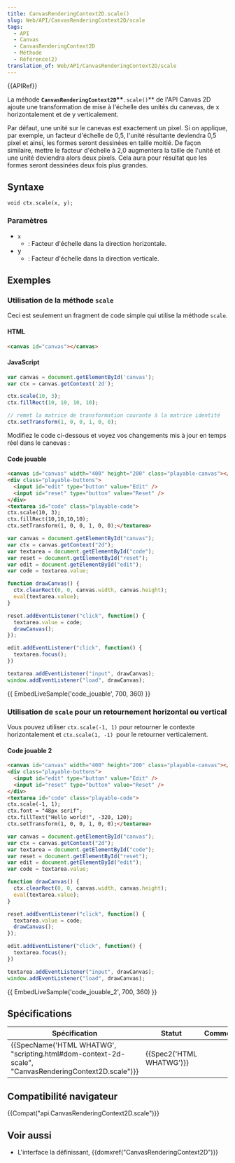 ```yaml
---
title: CanvasRenderingContext2D.scale()
slug: Web/API/CanvasRenderingContext2D/scale
tags:
  - API
  - Canvas
  - CanvasRenderingContext2D
  - Méthode
  - Référence(2)
translation_of: Web/API/CanvasRenderingContext2D/scale
---
```

{{APIRef}}

La méhode **`CanvasRenderingContext2D`\*\***`.scale()`\*\* de l'API Canvas 2D ajoute une transformation de mise à l'échelle des unités du canevas, de x horizontalement et de y verticalement.

Par défaut, une unité sur le canevas est exactement un pixel. Si on applique, par exemple, un facteur d'échelle de 0,5, l'unité résultante deviendra 0,5 pixel et ainsi, les formes seront dessinées en taille moitié. De façon similaire, mettre le facteur d'échelle à 2,0 augmentera la taille de l'unité et une unité deviendra alors deux pixels. Cela aura pour résultat que les formes seront dessinées deux fois plus grandes.

## Syntaxe

    void ctx.scale(x, y);

### Paramètres

- `x`
  - : Facteur d'échelle dans la direction horizontale.
- y
  - : Facteur d'échelle dans la direction verticale.

## Exemples

### Utilisation de la méthode `scale`

Ceci est seulement un fragment de code simple qui utilise la méthode `scale`.

#### HTML

```html
<canvas id="canvas"></canvas>
```

#### JavaScript

```js
var canvas = document.getElementById('canvas');
var ctx = canvas.getContext('2d');

ctx.scale(10, 3);
ctx.fillRect(10, 10, 10, 10);

// remet la matrice de transformation courante à la matrice identité
ctx.setTransform(1, 0, 0, 1, 0, 0);
```

Modifiez le code ci-dessous et voyez vos changements mis à jour en temps réel dans le canevas :

#### Code jouable

```html hidden
<canvas id="canvas" width="400" height="200" class="playable-canvas"></canvas>
<div class="playable-buttons">
  <input id="edit" type="button" value="Edit" />
  <input id="reset" type="button" value="Reset" />
</div>
<textarea id="code" class="playable-code">
ctx.scale(10, 3);
ctx.fillRect(10,10,10,10);
ctx.setTransform(1, 0, 0, 1, 0, 0);</textarea>
```

```js hidden
var canvas = document.getElementById("canvas");
var ctx = canvas.getContext("2d");
var textarea = document.getElementById("code");
var reset = document.getElementById("reset");
var edit = document.getElementById("edit");
var code = textarea.value;

function drawCanvas() {
  ctx.clearRect(0, 0, canvas.width, canvas.height);
  eval(textarea.value);
}

reset.addEventListener("click", function() {
  textarea.value = code;
  drawCanvas();
});

edit.addEventListener("click", function() {
  textarea.focus();
})

textarea.addEventListener("input", drawCanvas);
window.addEventListener("load", drawCanvas);
```

{{ EmbedLiveSample('code_jouable', 700, 360) }}

### Utilisation de `scale` pour un retournement horizontal ou vertical

Vous pouvez utiliser `ctx.scale(-1, 1)` pour retourner le contexte horizontalement et `ctx.scale(1, -1) `pour le retourner verticalement.

#### Code jouable 2

```html hidden
<canvas id="canvas" width="400" height="200" class="playable-canvas"></canvas>
<div class="playable-buttons">
  <input id="edit" type="button" value="Edit" />
  <input id="reset" type="button" value="Reset" />
</div>
<textarea id="code" class="playable-code">
ctx.scale(-1, 1);
ctx.font = "48px serif";
ctx.fillText("Hello world!", -320, 120);
ctx.setTransform(1, 0, 0, 1, 0, 0);</textarea>
```

```js hidden
var canvas = document.getElementById("canvas");
var ctx = canvas.getContext("2d");
var textarea = document.getElementById("code");
var reset = document.getElementById("reset");
var edit = document.getElementById("edit");
var code = textarea.value;

function drawCanvas() {
  ctx.clearRect(0, 0, canvas.width, canvas.height);
  eval(textarea.value);
}

reset.addEventListener("click", function() {
  textarea.value = code;
  drawCanvas();
});

edit.addEventListener("click", function() {
  textarea.focus();
})

textarea.addEventListener("input", drawCanvas);
window.addEventListener("load", drawCanvas);
```

{{ EmbedLiveSample('code_jouable_2', 700, 360) }}

## Spécifications

| Spécification                                                                                                                        | Statut                           | Commentaire |
| ------------------------------------------------------------------------------------------------------------------------------------ | -------------------------------- | ----------- |
| {{SpecName('HTML WHATWG', "scripting.html#dom-context-2d-scale", "CanvasRenderingContext2D.scale")}} | {{Spec2('HTML WHATWG')}} |             |

## Compatibilité navigateur

{{Compat("api.CanvasRenderingContext2D.scale")}}

## Voir aussi

- L'interface la définissant, {{domxref("CanvasRenderingContext2D")}}
